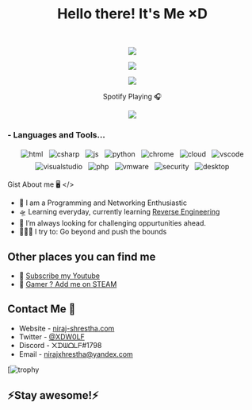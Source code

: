 <h1 align="center">
 Hello there! It's Me ×D 
</h1>

<br>

 <p align="center">
  <img src="https://icecube-eu-828.icedrive.io/thumbnail?p=3F1v%2FedUeB3kJiUUYoJVPlq2uaKePOaLt4mm%2B2CRfkn2eYbG9r8hvdssPsfoVQezHJC3GU3h%2Bpczd9FR80Uyz1M6HOc8fopwMNZRvewNTGogJZRXwVaeULaGjApuRL7i&w=1280&h=1280&m=cropped" />
</p>

 <p align="center">
 <img align="center" src="https://github-readme-stats.vercel.app/api/top-langs/?username=nirajxhrestha&layout=compact"/> 
 </p>
 
<p align="center">
  <img src="https://github-readme-stats.vercel.app/api?username=nirajxhrestha&show_icons=true&theme=radical" />
</p>

<p align="center">
Spotify Playing 🎧
</p>
<p align="center">
 <img src="https://spotify-github-profile.vercel.app/api/view?uid=31e6fkz3bfqatdhcgfgqitn5wznm&cover_image=true&theme=default"/>
</p>

### - Languages and Tools...

<p align="center">
  <!-- icons  -->
  <img src="https://i.ibb.co/4KRXRNK/html.png" alt="html" style="vertical-align:top; margin:4px">    
  <img src="https://i.ibb.co/cLbnXVc/csharp.png" alt="csharp" style="vertical-align:top; margin:4px">
  <img src="https://i.ibb.co/tq9qNLL/js.png" alt="js" style="vertical-align:top; margin:4px">
  <img src="https://i.ibb.co/R6CjcQB/python.png" alt="python" style="vertical-align:top; margin:4px">
  <img src="https://i.ibb.co/tqdjft1/chrome.png" alt="chrome" style="vertical-align:top; margin:4px">
  <img src="https://i.ibb.co/Qm9XSMN/cloud.png" alt="cloud" style="vertical-align:top; margin:4px">
  <img src="https://i.ibb.co/hyWG6yG/visualstudio-code.png" alt="vscode" style="vertical-align:top; margin:4px">
  <img src="https://i.ibb.co/CMSfqkZ/visualstudio.png" alt="visualstudio" style="vertical-align:top; margin:4px">
  <img src="https://i.ibb.co/vV90CJg/php.png" alt="php" style="vertical-align:top; margin:4px">
  <img src="https://i.ibb.co/fSWGTkR/vmware.png" alt="vmware" style="vertical-align:top; margin:4px">
  <img src="https://i.ibb.co/mXYcqC8/security.png" alt="security" style="vertical-align:top; margin:4px">
  <img src="https://i.ibb.co/5T1qpfC/desktop.png" alt="desktop" style="vertical-align:top; margin:4px">
</p>

Gist About me 🖥️ </>

- 🎤 I am a Programming and Networking Enthusiastic
- 🛸 Learning everyday, currently learning [Reverse Engineering](https://www.udemy.com/course/reversing-software-protection/)
- 🌋 I’m always looking for challenging oppurtunities ahead.
- 🧗🏾‍♀️ I try to: Go beyond and push the bounds

## Other places you can find me

- 🎥 [Subscribe my Youtube](https://www.youtube.com/channel/UCcf72iQJKORj85hlshkMo8g)
- 🐣 [Gamer ? Add me on STEAM](https://steamcommunity.com/id/XDW0LF/)

## Contact Me 📱

- Website - [niraj-shrestha.com](https://niraj-shrestha.com)
- Twitter - [@XDW0LF](https://twitter.com/XDW0LF)
- Discord - ᙭ᗪᗯᗝᒪᖴ#1798
- Email - nirajxhrestha@yandex.com

[![trophy](https://github-profile-trophy.vercel.app/?username=nirajxhrestha&theme=onedark)

## ⚡️Stay awesome!⚡️
